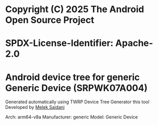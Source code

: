 #
# Copyright (C) 2025 The Android Open Source Project
#
# SPDX-License-Identifier: Apache-2.0
#
# Android device tree for generic Generic Device (SRPWK07A004)

Generated automatically using TWRP Device Tree Generator
this tool Developed by [Melek Saidani](https://www.facebook.com/no.idea.120/)

Arch: arm64-v8a
Manufacturer: generic
Model: Generic Device

